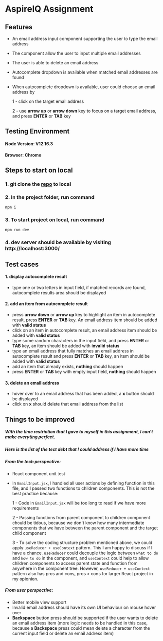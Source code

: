 # AspireIQ Assignment
## Features
- An email address input component supporting the user to type the email address
- The component allow the user to input multiple email addresses
- The user is able to delete an email address
- Autocomplete dropdown is available when matched email addresses are found
- When autocomplete dropdown is available, user could choose an email address by

  1 - click on the target email address

  2 - use **arrow up** or **arrow down** key to focus on a target email address, and press **ENTER** or **TAB** key

## Testing Environment
#### Node Version: V12.16.3
#### Browser: Chrome

## Steps to start on local
### 1. git clone the [repo](https://github.com/brian880120/aspireIQ-assignment) to local
### 2. In the project folder, run command
```sh
npm i
```
### 3. To start project on local, run command
```sh
npm run dev
```
### 4. dev server should be available by visiting http://localhost:3000/

## Test cases
#### 1. display autocomplete result
- type one or two letters in input field, if matched records are found, autocomplete results area should be displayed

#### 2. add an item from autocomplete result
- press **arrow down** or **arrow up** key to highlight an item in autocomplete result, press **ENTER** or **TAB** key. An email address item should be added with **valid status**
- click on an item in autocomplete result, an email address item should be added with **valid status**
- type some random characters in the input field, and press **ENTER** or **TAB** key, an item should be added with **invalid status**
- type an email address that fully matches an email address in autocomplete result and press **ENTER** or **TAB** key, an item should be added with **valid status**
- add an item that already exists, **nothing** should happen
- press **ENTER** or **TAB** key with empty input field, **nothing** should happen

#### 3. delete an email address
- hover over to an email address that has been added, a **x** button should be displayed
- click on  **x** should delete that email address from the list


## Things to be improved
##### With the time restriction that I gave to myself in this assignment, I can't make everyting perfect.
##### Here is the list of the tect debt that I could address if I have more time

##### From the tech perspective:
- React component unit test
- In `EmailInput.jsx`, I handled all user actions by defining function in this file, and I passed two functions to children components. This is not the best practice because:

  1 - Code in `EmailInput.jsx` will be too long to read if we have more requirements

  2 - Passing functions from parent component to children component chould be tidous, because we don't know how many intermediate components that we have between the parent component and the target child component

  3 - To solve the coding structure problem mentioned above, we could apply `useReducer + useContext` pattern. This I am happy to discuss if I have a chance. `useReducer` could decouple the logic between `what to do` and `how to do` in the component, and `useContext` could help to allow children components to access parent state and function from anywhere in the component tree. However, `useReducer + useContext` pattern also has pros and cons, pros > cons for larger React project in my opionion.

##### From user perspective:
- Better mobile view support
- Invalid email address should have its own UI behaviour on mouse hover over
- **Backspace** button press should be supported if the user wants to delete an email address item (more logic needs to be handled in this case, because a **Backspace** press could mean delete a character from the current input field or delete an email address item)
